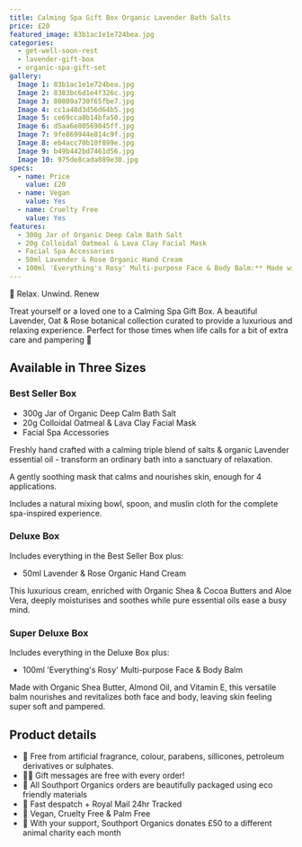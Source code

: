 ```yaml
---
title: Calming Spa Gift Box Organic Lavender Bath Salts
price: £20
featured_image: 83b1ac1e1e724bea.jpg
categories:
  - get-well-soon-rest
  - lavender-gift-box
  - organic-spa-gift-set
gallery:
  Image 1: 83b1ac1e1e724bea.jpg
  Image 2: 8383bc6d1e4f326c.jpg
  Image 3: 80809a730f65fbe7.jpg
  Image 4: cc1a48d3d56d64b5.jpg
  Image 5: ce69cca8b14bfa50.jpg
  Image 6: d5aa6e80569045ff.jpg
  Image 7: 9fe869944e814c9f.jpg
  Image 8: eb4acc70b10f899e.jpg
  Image 9: b49b442bd7461d56.jpg
  Image 10: 975de8cada889e30.jpg
specs:
  - name: Price
    value: £20
  - name: Vegan
    value: Yes
  - name: Cruelty Free
    value: Yes
features:
  - 300g Jar of Organic Deep Calm Bath Salt
  - 20g Colloidal Oatmeal & Lava Clay Facial Mask
  - Facial Spa Accessories
  - 50ml Lavender & Rose Organic Hand Cream
  - 100ml 'Everything's Rosy' Multi-purpose Face & Body Balm:** Made with Organic Shea Butter, Almond Oil, and Vitamin E, this versatile balm nourishes and revitalizes both face and body, leaving skin feeling super soft and pampered.
---
```


🌿 Relax. Unwind. Renew

Treat yourself or a loved one to a Calming Spa Gift Box. A beautiful Lavender, Oat & Rose botanical collection curated to provide a luxurious and relaxing experience. Perfect for those times when life calls for a bit of extra care and pampering 💜

## Available in Three Sizes

### Best Seller Box

- 300g Jar of Organic Deep Calm Bath Salt
- 20g Colloidal Oatmeal & Lava Clay Facial Mask
- Facial Spa Accessories

Freshly hand crafted with a calming triple blend of salts & organic Lavender essential oil - transform an ordinary bath into a sanctuary of relaxation.

A gently soothing mask that calms and nourishes skin, enough for 4 applications.

Includes a natural mixing bowl, spoon, and muslin cloth for the complete spa-inspired experience.

### Deluxe Box

Includes everything in the Best Seller Box plus:

- 50ml Lavender & Rose Organic Hand Cream

This luxurious cream, enriched with Organic Shea & Cocoa Butters and Aloe Vera, deeply moisturises and soothes while pure essential oils ease a busy mind.

### Super Deluxe Box

Includes everything in the Deluxe Box plus:

- 100ml 'Everything's Rosy' Multi-purpose Face & Body Balm

Made with Organic Shea Butter, Almond Oil, and Vitamin E, this versatile balm nourishes and revitalizes both face and body, leaving skin feeling super soft and pampered.

## Product details

- 🌺 Free from artificial fragrance, colour, parabens, sillicones, petroleum derivatives or sulphates.
- ✍🏼 Gift messages are free with every order!
- 🌿 All Southport Organics orders are beautifully packaged using eco friendly materials
- 📮 Fast despatch + Royal Mail 24hr Tracked
- 🐰 Vegan, Cruelty Free & Palm Free
- 🐾 With your support, Southport Organics donates £50 to a different animal charity each month
